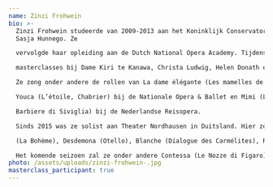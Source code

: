 ```yaml
---
name: Zinzi Frohwein
bio: >-
  Zinzi Frohwein studeerde van 2009-2013 aan het Koninklijk Conservatorium bij
  Sasja Hunnego. Ze

  vervolgde haar opleiding aan de Dutch National Opera Academy. Tijdens haar studie volgde ze

  masterclasses bij Dame Kiri te Kanawa, Christa Ludwig, Helen Donath en Doris Soffel.

  Ze zong onder andere de rollen van La dame élégante (Les mamelles de Tirésias, Poulenc) en

  Youca (L’étoile, Chabrier) bij de Nationale Opera & Ballet en Mimi (La Bohème) en Berta (Il

  Barbiere di Siviglia) bij de Nederlandse Reisopera.

  Sinds 2015 was ze solist aan Theater Nordhausen in Duitsland. Hier zong ze onder andere: Mimi

  (La Bohème), Desdemona (Otello), Blanche (Dialogue des Carmélites), Rosalinde (Die Fledermaus), Violetta (La Traviata), Cendrillon (Cendrillon), Eerste Dame (Die Zauberflöte), Donna Anna (Don Giovanni) en Hanna Glawari (Die Lustige Witwe).

  Het komende seizoen zal ze onder andere Contessa (Le Nozze di Figaro) en Josepha Vogelhuber (Im weissen Rössl) zingen aan theater Nordhausen.
photo: /assets/uploads/zinzi-frohwein-.jpg
masterclass_participant: true
---
```

